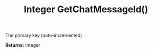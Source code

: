 ﻿---
uid: crmscript_ref_NSChatMessage_GetChatMessageId
title: Integer GetChatMessageId()
intellisense: NSChatMessage.GetChatMessageId
keywords: NSChatMessage, GetChatMessageId
so.topic: reference
---

The primary key (auto-incremented)

**Returns:** Integer


